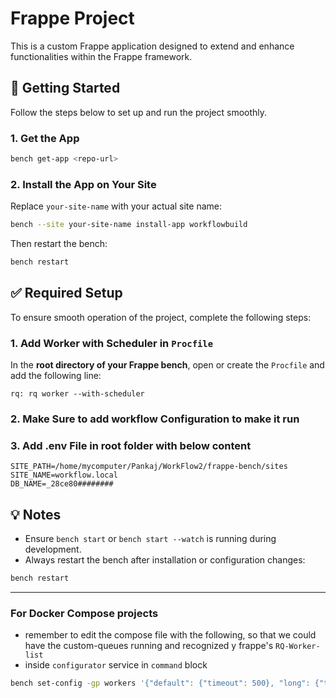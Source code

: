 # Frappe Project

This is a custom Frappe application designed to extend and enhance functionalities within the Frappe framework.

## 🚀 Getting Started

Follow the steps below to set up and run the project smoothly.

### 1. Get the App

```bash
bench get-app <repo-url>
```

### 2. Install the App on Your Site

Replace `your-site-name` with your actual site name:

```bash
bench --site your-site-name install-app workflowbuild
```

Then restart the bench:

```bash
bench restart
```

## ✅ Required Setup

To ensure smooth operation of the project, complete the following steps:

### 1. Add Worker with Scheduler in `Procfile`

In the **root directory of your Frappe bench**, open or create the `Procfile` and add the following line:

```
rq: rq worker --with-scheduler
```

### 2. Make Sure to add workflow Configuration to make it run

### 3. Add .env File in root folder with below content

```
SITE_PATH=/home/mycomputer/Pankaj/WorkFlow2/frappe-bench/sites
SITE_NAME=workflow.local
DB_NAME=_28ce80########

```

## 💡 Notes

- Ensure `bench start` or `bench start --watch` is running during development.
- Always restart the bench after installation or configuration changes:

```bash
bench restart
```
----------------------------
### For Docker Compose projects

- remember to edit the compose file with the following, so that we could have the custom-queues running and recognized y frappe's `RQ-Worker-list`
- inside `configurator` service in `command` block
```bash
bench set-config -gp workers '{"default": {"timeout": 500}, "long": {"timeout": 500}, "short": {"timeout": 500}, "email": {"timeout": 500}, "sms": {"timeout": 500}, "todo": {"timeout": 500}}'
```